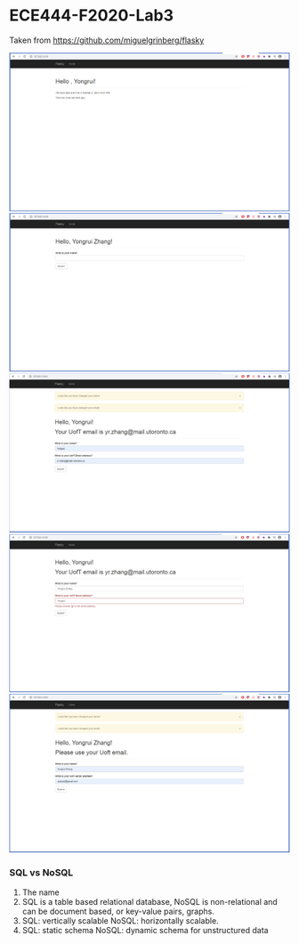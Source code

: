 # ECE444-F2020-Lab3

Taken from https://github.com/miguelgrinberg/flasky

![alt text](https://github.com/InfiniteForLoop/ECE444-F2020-Lab3/blob/main/activity_1.png?raw=true)
![alt text](https://github.com/InfiniteForLoop/ECE444-F2020-Lab3/blob/main/activity_2.png?raw=true)
![alt text](https://github.com/InfiniteForLoop/ECE444-F2020-Lab3/blob/main/activity_3.png?raw=true)
![alt text](https://github.com/InfiniteForLoop/ECE444-F2020-Lab3/blob/main/activity_4.png?raw=true)
![alt text](https://github.com/InfiniteForLoop/ECE444-F2020-Lab3/blob/main/activity_5.png?raw=true)

### SQL vs NoSQL
1. The name
2. SQL is a table based relational database, NoSQL is non-relational and can be document based, or key-value pairs, graphs.
3. SQL: vertically scalable NoSQL: horizontally scalable.
4. SQL: static schema NoSQL: dynamic schema for unstructured data
